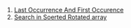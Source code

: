 1. [Last Occurrence And First Occurence](https://github.com/Maniabhishek/Data-Structure-And-Algorithm/blob/main/9.BinarySearch/e.firstAndLastOccurrences.md)
2. [Search in Soerted Rotated array](https://github.com/Maniabhishek/Data-Structure-And-Algorithm/blob/main/9.BinarySearch/f.searchInSortedRotatedArray.md)
